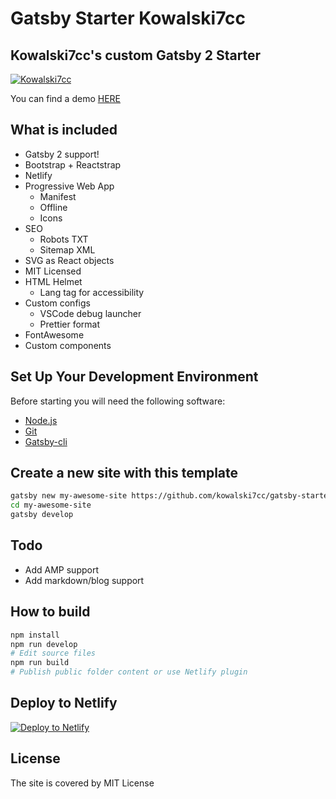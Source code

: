# Gatsby Starter Kowalski7cc

## Kowalski7cc's custom Gatsby 2 Starter

[![Kowalski7cc](https://www.gravatar.com/avatar/639b49e90b01549341e2cb157dc3caf4)](https://kowalski7cc.xyz/)

You can find a demo [HERE](https://gatsby-starter-kowalski7cc.netlify.com)

## What is included

- Gatsby 2 support!
- Bootstrap + Reactstrap
- Netlify
- Progressive Web App
  - Manifest
  - Offline
  - Icons
- SEO
  - Robots TXT
  - Sitemap XML
- SVG as React objects
- MIT Licensed
- HTML Helmet
  - Lang tag for accessibility
- Custom configs
  - VSCode debug launcher
  - Prettier format
- FontAwesome
- Custom components

## Set Up Your Development Environment

Before starting you will need the following software:
- [Node.js](https://www.gatsbyjs.org/tutorial/part-zero/#install-nodejs)
- [Git](https://www.gatsbyjs.org/tutorial/part-zero/#install-git)
- [Gatsby-cli](https://www.gatsbyjs.org/tutorial/part-zero/#using-the-gatsby-cli)

## Create a new site with this template

``` bash
gatsby new my-awesome-site https://github.com/kowalski7cc/gatsby-starter-kowalski7cc
cd my-awesome-site
gatsby develop
```

## Todo

- Add AMP support
- Add markdown/blog support

## How to build

``` bash
npm install
npm run develop
# Edit source files
npm run build
# Publish public folder content or use Netlify plugin
```

## Deploy to Netlify

[![Deploy to Netlify](https://www.netlify.com/img/deploy/button.svg)](https://app.netlify.com/start/deploy?repository=https://github.com/kowalski7cc/gatsby-starter-kowalski7cc)

## License

The site is covered by MIT License